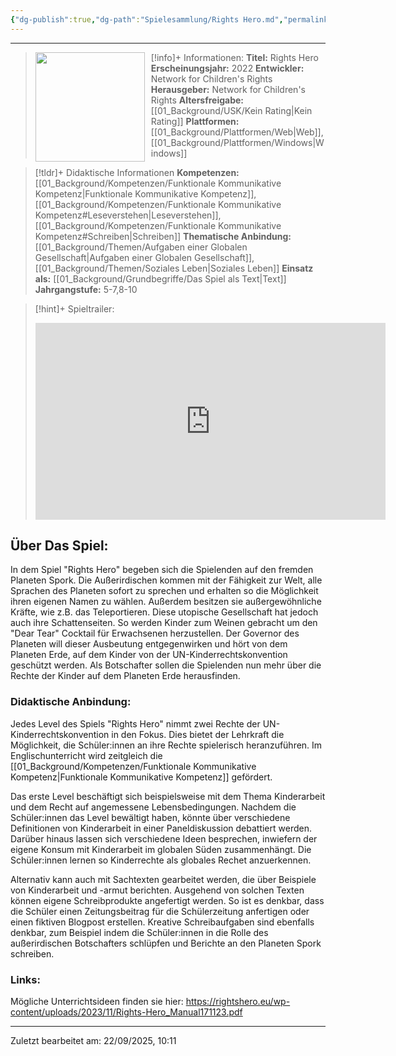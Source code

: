 ```yaml
---
{"dg-publish":true,"dg-path":"Spielesammlung/Rights Hero.md","permalink":"/spielesammlung/rights-hero/","noteIcon":"2"}
---
```


---
>[!info]+ Informationen:
><img src="https://rightshero.eu/wp-content/uploads/2022/12/317944317_519280126921512_2755266459301388279_n.png" style="float:left;height:175px;padding-right:10px">**Titel:** Rights Hero
>**Erscheinungsjahr:** 2022
>**Entwickler:** Network for Children's Rights
>**Herausgeber:** Network for Children's Rights
>**Altersfreigabe:** [[01_Background/USK/Kein Rating\|Kein Rating]]
>**Plattformen:** [[01_Background/Plattformen/Web\|Web]],[[01_Background/Plattformen/Windows\|Windows]]

>[!tldr]+ Didaktische Informationen
>**Kompetenzen:** [[01_Background/Kompetenzen/Funktionale Kommunikative Kompetenz\|Funktionale Kommunikative Kompetenz]],[[01_Background/Kompetenzen/Funktionale Kommunikative Kompetenz#Leseverstehen\|Leseverstehen]],[[01_Background/Kompetenzen/Funktionale Kommunikative Kompetenz#Schreiben\|Schreiben]]
>**Thematische Anbindung:** [[01_Background/Themen/Aufgaben einer Globalen Gesellschaft\|Aufgaben einer Globalen Gesellschaft]],[[01_Background/Themen/Soziales Leben\|Soziales Leben]]
>**Einsatz als:** [[01_Background/Grundbegriffe/Das Spiel als Text\|Text]]
>**Jahrgangstufe:** 5-7,8-10

>[!hint]+ Spieltrailer:
><iframe width="560" height="315" src="https://www.youtube.com/embed/C-y4dYdGVrA?si=rvz3V8aRQDubtKZj" title="YouTube video player" frameborder="0" allow="accelerometer; autoplay; clipboard-write; encrypted-media; gyroscope; picture-in-picture; web-share" referrerpolicy="strict-origin-when-cross-origin" allowfullscreen></iframe>

## Über Das Spiel:
In dem Spiel "Rights Hero" begeben sich die Spielenden auf den fremden Planeten Spork. Die Außerirdischen kommen mit der Fähigkeit zur Welt, alle Sprachen des Planeten sofort zu sprechen und erhalten so die Möglichkeit ihren eigenen Namen zu wählen. Außerdem besitzen sie außergewöhnliche Kräfte, wie z.B. das Teleportieren. Diese utopische Gesellschaft hat jedoch auch ihre Schattenseiten. So werden Kinder zum Weinen gebracht um den "Dear Tear" Cocktail für Erwachsenen herzustellen. Der Governor des Planeten will dieser Ausbeutung entgegenwirken und hört von dem Planeten Erde, auf dem Kinder von der UN-Kinderrechtskonvention geschützt werden. Als Botschafter sollen die Spielenden nun mehr über die Rechte der Kinder auf dem Planeten Erde herausfinden. 
### Didaktische Anbindung:
Jedes Level des Spiels "Rights Hero" nimmt zwei Rechte der UN-Kinderrechtskonvention in den Fokus. Dies bietet der Lehrkraft die Möglichkeit, die Schüler:innen an ihre Rechte spielerisch heranzuführen. Im Englischunterricht wird zeitgleich die [[01_Background/Kompetenzen/Funktionale Kommunikative Kompetenz\|Funktionale Kommunikative Kompetenz]] gefördert. 

Das erste Level beschäftigt sich beispielsweise mit dem Thema Kinderarbeit und dem Recht auf angemessene Lebensbedingungen. Nachdem die Schüler:innen das Level bewältigt haben, könnte über verschiedene Definitionen von Kinderarbeit in einer Paneldiskussion debattiert werden. Darüber hinaus lassen sich verschiedene Ideen besprechen, inwiefern der eigene Konsum mit Kinderarbeit im globalen Süden zusammenhängt. Die Schüler:innen lernen so Kinderrechte als globales Rechet anzuerkennen. 

Alternativ kann auch mit Sachtexten gearbeitet werden, die über Beispiele von Kinderarbeit und -armut berichten. Ausgehend von solchen Texten können eigene Schreibprodukte angefertigt werden. So ist es denkbar, dass die Schüler einen Zeitungsbeitrag für die Schülerzeitung anfertigen oder einen fiktiven Blogpost erstellen. Kreative Schreibaufgaben sind ebenfalls denkbar, zum Beispiel indem die Schüler:innen in die Rolle des außerirdischen Botschafters schlüpfen und Berichte an den Planeten Spork schreiben. 
### Links:
Mögliche Unterrichtsideen finden sie hier: https://rightshero.eu/wp-content/uploads/2023/11/Rights-Hero_Manual171123.pdf

---
Zuletzt bearbeitet am: 22/09/2025, 10:11